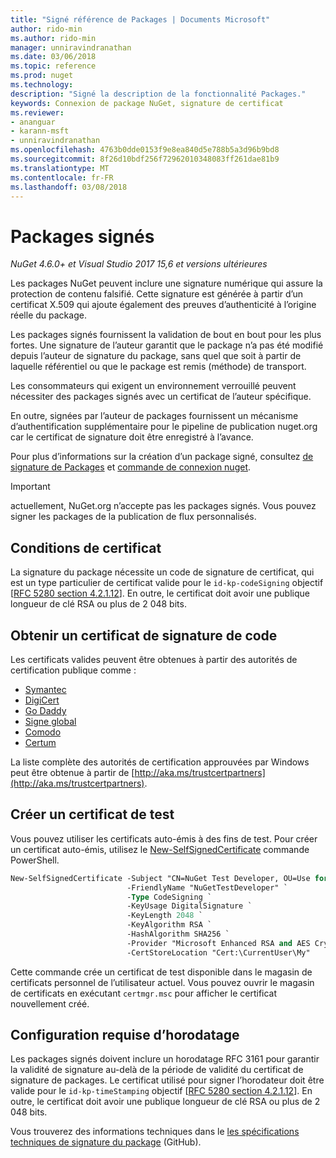 ```yaml
---
title: "Signé référence de Packages | Documents Microsoft"
author: rido-min
ms.author: rido-min
manager: unniravindranathan
ms.date: 03/06/2018
ms.topic: reference
ms.prod: nuget
ms.technology: 
description: "Signé la description de la fonctionnalité Packages."
keywords: Connexion de package NuGet, signature de certificat
ms.reviewer:
- ananguar
- karann-msft
- unniravindranathan
ms.openlocfilehash: 4763b0dde0153f9e8ea840d5e788b5a3d96b9bd8
ms.sourcegitcommit: 8f26d10bdf256f72962010348083ff261dae81b9
ms.translationtype: MT
ms.contentlocale: fr-FR
ms.lasthandoff: 03/08/2018
---
```

# <a name="signed-packages"></a>Packages signés

*NuGet 4.6.0+ et Visual Studio 2017 15,6 et versions ultérieures*

Les packages NuGet peuvent inclure une signature numérique qui assure la protection de contenu falsifié. Cette signature est générée à partir d’un certificat X.509 qui ajoute également des preuves d’authenticité à l’origine réelle du package.

Les packages signés fournissent la validation de bout en bout pour les plus fortes. Une signature de l’auteur garantit que le package n’a pas été modifié depuis l’auteur de signature du package, sans quel que soit à partir de laquelle référentiel ou que le package est remis (méthode) de transport.

Les consommateurs qui exigent un environnement verrouillé peuvent nécessiter des packages signés avec un certificat de l’auteur spécifique.

En outre, signées par l’auteur de packages fournissent un mécanisme d’authentification supplémentaire pour le pipeline de publication nuget.org car le certificat de signature doit être enregistré à l’avance.

Pour plus d’informations sur la création d’un package signé, consultez [de signature de Packages](../create-packages/Sign-a-package.md) et [commande de connexion nuget](../tools/cli-ref-sign.md).

> [!Important]
> actuellement, NuGet.org n’accepte pas les packages signés. Vous pouvez signer les packages de la publication de flux personnalisés.

## <a name="certificate-requirements"></a>Conditions de certificat

La signature du package nécessite un code de signature de certificat, qui est un type particulier de certificat valide pour le `id-kp-codeSigning` objectif [[RFC 5280 section 4.2.1.12](https://tools.ietf.org/html/rfc5280#section-4.2.1.12)]. En outre, le certificat doit avoir une publique longueur de clé RSA ou plus de 2 048 bits.

## <a name="get-a-code-signing-certificate"></a>Obtenir un certificat de signature de code

Les certificats valides peuvent être obtenues à partir des autorités de certification publique comme :

- [Symantec](https://trustcenter.websecurity.symantec.com/process/trust/productOptions?productType=SoftwareValidationClass3)
- [DigiCert](https://www.digicert.com/code-signing/)
- [Go Daddy](https://www.godaddy.com/web-security/code-signing-certificate)
- [Signe global](https://www.globalsign.com/en/code-signing-certificate/)
- [Comodo](https://www.comodo.com/e-commerce/code-signing/code-signing-certificate.php)
- [Certum](https://www.certum.eu/certum/cert,offer_en_open_source_cs.xml) 

La liste complète des autorités de certification approuvées par Windows peut être obtenue à partir de [http://aka.ms/trustcertpartners](http://aka.ms/trustcertpartners).

## <a name="create-a-test-certificate"></a>Créer un certificat de test

Vous pouvez utiliser les certificats auto-émis à des fins de test. Pour créer un certificat auto-émis, utilisez le [New-SelfSignedCertificate](https://docs.microsoft.com/en-us/powershell/module/pkiclient/new-selfsignedcertificate) commande PowerShell.

```ps
New-SelfSignedCertificate -Subject "CN=NuGet Test Developer, OU=Use for testing purposes ONLY" `
                          -FriendlyName "NuGetTestDeveloper" `
                          -Type CodeSigning `
                          -KeyUsage DigitalSignature `
                          -KeyLength 2048 `
                          -KeyAlgorithm RSA `
                          -HashAlgorithm SHA256 `
                          -Provider "Microsoft Enhanced RSA and AES Cryptographic Provider" `
                          -CertStoreLocation "Cert:\CurrentUser\My" 
```

Cette commande crée un certificat de test disponible dans le magasin de certificats personnel de l’utilisateur actuel. Vous pouvez ouvrir le magasin de certificats en exécutant `certmgr.msc` pour afficher le certificat nouvellement créé.

## <a name="timestamp-requirements"></a>Configuration requise d’horodatage

Les packages signés doivent inclure un horodatage RFC 3161 pour garantir la validité de signature au-delà de la période de validité du certificat de signature de packages. Le certificat utilisé pour signer l’horodateur doit être valide pour le `id-kp-timeStamping` objectif [[RFC 5280 section 4.2.1.12](https://tools.ietf.org/html/rfc5280#section-4.2.1.12)]. En outre, le certificat doit avoir une publique longueur de clé RSA ou plus de 2 048 bits.

Vous trouverez des informations techniques dans le [les spécifications techniques de signature du package](https://github.com/NuGet/Home/wiki/Package-Signatures-Technical-Details) (GitHub).

